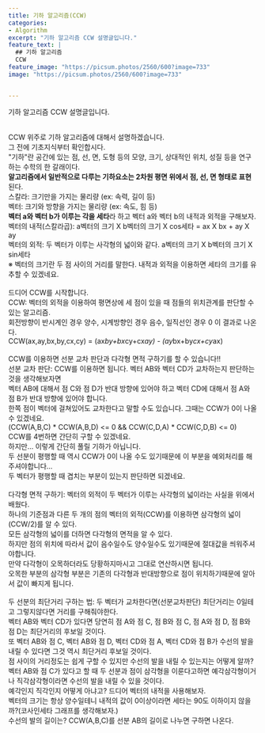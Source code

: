 ```yaml
---
title: 기하 알고리즘(CCW)
categories:
- Algorithm
excerpt: "기하 알고리즘 CCW 설명글입니다."
feature_text: |
  ## 기하 알고리즘
  CCW
feature_image: "https://picsum.photos/2560/600?image=733"
image: "https://picsum.photos/2560/600?image=733"


---
```


기하 알고리즘 CCW 설명글입니다.<br><br>

CCW 위주로 기하 알고리즘에 대해서 설명하겠습니다.<br>
그 전에 기초지식부터 확인합시다.<br>
"기하"란 공간에 있는 점, 선, 면, 도형 등의 모양, 크기, 상대적인 위치, 성질 등을 연구하는 수학의 한 갈래이다.<br>
**알고리즘에서 일반적으로 다루는 기하요소는 2차원 평면 위에서 점, 선, 면 형태로 표현**된다.<br>
스칼라: 크기만을 가지는 물리량 (ex: 속력, 길이 등)<br>
벡터: 크기와 방향을 가지는 물리량 (ex: 속도, 힘 등)<br>
**벡터 a와 벡터 b가 이루는 각을 세타**라 하고 벡터 a와 벡터 b의 내적과 외적을 구해보자.<br>
벡터의 내적(스칼라곱):  a벡터의 크기 X b벡터의 크기 X cos세타 =  ax X bx + ay X ay<br>
벡터의 외적: 두 벡터가 이루는 사각형의 넓이와 같다. a벡터의 크기 X b벡터의 크기 X sin세타<br>
※ 벡터의 크기란 두 점 사이의 거리를 말한다. 내적과 외적을 이용하면 세타의 크기를 유추할 수 있겠네요.<br>
<br>
드디어 CCW를 시작합니다.<br>
CCW: 벡터의 외적을 이용하여 평면상에 세 점이 있을 때 점들의 위치관계를 판단할 수 있는 알고리즘.<br>
회전방향이 반시계인 경우 양수, 시계방향인 경우 음수, 일직선인 경우 0 이 결과로 나온다.<br>
CCW(ax,ay,bx,by,cx,cy) = (ax*by+bx*cy+cx*ay) - (ay*bx+by*cx+cy*ax)
<br><br>
CCW를 이용하면 선분 교차 판단과 다각형 면적 구하기를 할 수 있습니다!!<br>
선분 교차 판단: CCW를 이용하면 됩니다. 벡터 AB와 벡터 CD가 교차하는지 판단하는 것을 생각해보자면<br>
벡터 AB에 대해서 점 C와 점 D가 반대 방향에 있어야 하고 벡터 CD에 대해서 점 A와 점 B가 반대 방향에 있어야 합니다.<br>
한쪽 점이 벡터에 걸쳐있어도 교차한다고 말할 수도 있습니다. 그때는 CCW가 0이 나올 수 있겠네요.<br>
(CCW(A,B,C) * CCW(A,B,D) <= 0 && CCW(C,D,A) * CCW(C,D,B) <= 0)<br>
CCW를 4번하면 간단히 구할 수 있겠네요.<br>
하지만... 이렇게 간단히 풀릴 기하가 아닙니다.<br>
두 선분이 평행할 때 역시 CCW가 0이 나올 수도 있기때문에 이 부분을 예외처리를 해주셔야합니다...<br>
두 벡터가 평행할 때 겹치는 부분이 있는지 판단하면 되겠네요.<br>
<br>
다각형 면적 구하기: 벡터의 외적이 두 벡터가 이루는 사각형의 넓이라는 사실을 위에서 배웠다.<br>
하나의 기준점과 다른 두 개의 점의 벡터의 외적(CCW)를 이용하면 삼각형의 넓이(CCW/2)를 알 수 있다.<br>
모든 삼각형의 넓이를 더하면 다각형의 면적을 알 수 있다.<br>
하지만 점의 위치에 따라서 값이 음수일수도 양수일수도 있기때문에 절대값을 씌워주셔야합니다.<br>
만약 다각형이 오목하더라도 당황하지마시고 그대로 연산하시면 됩니다.<br>
오목한 부분의 삼각형 부분은 기존의 다각형과 반대방향으로 점이 위치하기때문에 알아서 값이 빠지게 됩니다.<br>
<br>
두 선분의 최단거리 구하는 법: 두 벡터가 교차한다면(선분교차판단) 최단거리는 0일테고 그렇지않다면 거리를 구해줘야한다.<br>
벡터 AB와 벡터 CD가 있다면 당연히 점 A와 점 C, 점 B와 점 C, 점 A와 점 D, 점 B와 점 D는 최단거리의 후보일 것이다.<br>
또 벡터 AB와 점 C, 벡터 AB와 점 D, 벡터 CD와 점 A, 벡터 CD와 점 B가 수선의 발을 내릴 수 있다면 그것 역시 최단거리 후보일 것이다.<br>
점 사이의 거리정도는 쉽게 구할 수 있지만 수선의 발을 내릴 수 있는지는 어떻게 알까?<br>
벡터 AB와 점 C가 있다고 할 때 두 선분과 점이 삼각형을 이룬다고하면 예각삼각형이거나 직각삼각형이라면 수선의 발을 내릴 수 있을 것이다.<br>
예각인지 직각인지 어떻게 아냐고? 드디어 벡터의 내적을 사용해보자.<br>
벡터의 크기는 항상 양수일테니 내적의 값이 0이상이라면 세타는 90도 이하이지 않을까?(코사인세타 그래프를 생각해보자.)<br>
수선의 발의 길이는? CCW(A,B,C)를 선분 AB의 길이로 나누면 구하면 나온다.<br>
